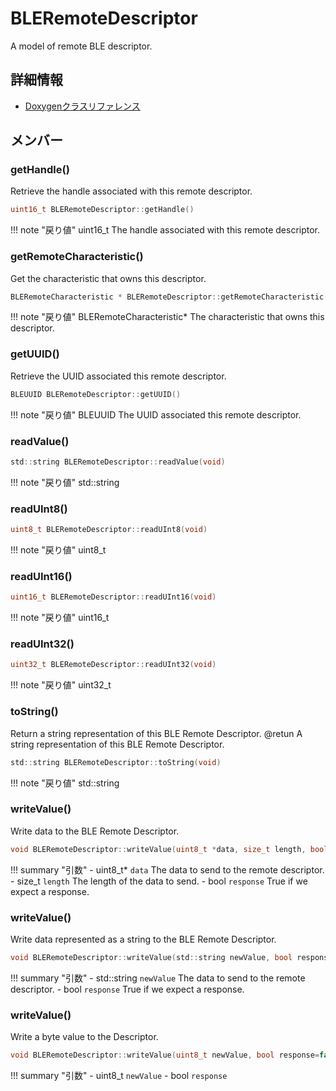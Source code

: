 # BLERemoteDescriptor

A model of remote BLE descriptor. 

## 詳細情報

- [Doxygenクラスリファレンス](https://lang-ship.com/reference/ESP32/1.0.2/class_b_l_e_remote_descriptor.html)

## メンバー

### getHandle()
Retrieve the handle associated with this remote descriptor.



```c
uint16_t BLERemoteDescriptor::getHandle()
```

!!! note "戻り値"
	uint16_t The handle associated with this remote descriptor. 



### getRemoteCharacteristic()
Get the characteristic that owns this descriptor.



```c
BLERemoteCharacteristic * BLERemoteDescriptor::getRemoteCharacteristic()
```

!!! note "戻り値"
	BLERemoteCharacteristic* The characteristic that owns this descriptor. 



### getUUID()
Retrieve the UUID associated this remote descriptor.



```c
BLEUUID BLERemoteDescriptor::getUUID()
```

!!! note "戻り値"
	BLEUUID The UUID associated this remote descriptor. 



### readValue()



```c
std::string BLERemoteDescriptor::readValue(void)
```

!!! note "戻り値"
	std::string



### readUInt8()



```c
uint8_t BLERemoteDescriptor::readUInt8(void)
```

!!! note "戻り値"
	uint8_t



### readUInt16()



```c
uint16_t BLERemoteDescriptor::readUInt16(void)
```

!!! note "戻り値"
	uint16_t



### readUInt32()



```c
uint32_t BLERemoteDescriptor::readUInt32(void)
```

!!! note "戻り値"
	uint32_t



### toString()
Return a string representation of this BLE Remote Descriptor. @retun A string representation of this BLE Remote Descriptor.


```c
std::string BLERemoteDescriptor::toString(void)
```

!!! note "戻り値"
	std::string



### writeValue()
Write data to the BLE Remote Descriptor.


```c
void BLERemoteDescriptor::writeValue(uint8_t *data, size_t length, bool response=false)
```

!!! summary "引数"
	- uint8_t* `data` The data to send to the remote descriptor. 
	- size_t `length` The length of the data to send. 
	- bool `response` True if we expect a response. 



### writeValue()
Write data represented as a string to the BLE Remote Descriptor.


```c
void BLERemoteDescriptor::writeValue(std::string newValue, bool response=false)
```

!!! summary "引数"
	- std::string `newValue` The data to send to the remote descriptor. 
	- bool `response` True if we expect a response. 



### writeValue()
Write a byte value to the Descriptor.


```c
void BLERemoteDescriptor::writeValue(uint8_t newValue, bool response=false)
```

!!! summary "引数"
	- uint8_t `newValue` 
	- bool `response` 



